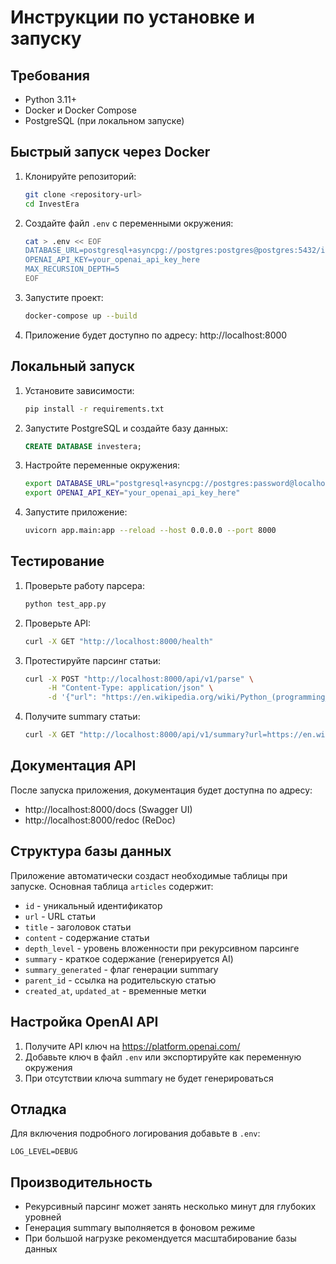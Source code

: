 # Инструкции по установке и запуску

## Требования

- Python 3.11+
- Docker и Docker Compose
- PostgreSQL (при локальном запуске)

## Быстрый запуск через Docker

1. Клонируйте репозиторий:
   ```bash
   git clone <repository-url>
   cd InvestEra
   ```

2. Создайте файл `.env` с переменными окружения:
   ```bash
   cat > .env << EOF
   DATABASE_URL=postgresql+asyncpg://postgres:postgres@postgres:5432/investera
   OPENAI_API_KEY=your_openai_api_key_here
   MAX_RECURSION_DEPTH=5
   EOF
   ```

3. Запустите проект:
   ```bash
   docker-compose up --build
   ```

4. Приложение будет доступно по адресу: http://localhost:8000

## Локальный запуск

1. Установите зависимости:
   ```bash
   pip install -r requirements.txt
   ```

2. Запустите PostgreSQL и создайте базу данных:
   ```sql
   CREATE DATABASE investera;
   ```

3. Настройте переменные окружения:
   ```bash
   export DATABASE_URL="postgresql+asyncpg://postgres:password@localhost:5432/investera"
   export OPENAI_API_KEY="your_openai_api_key_here"
   ```

4. Запустите приложение:
   ```bash
   uvicorn app.main:app --reload --host 0.0.0.0 --port 8000
   ```

## Тестирование

1. Проверьте работу парсера:
   ```bash
   python test_app.py
   ```

2. Проверьте API:
   ```bash
   curl -X GET "http://localhost:8000/health"
   ```

3. Протестируйте парсинг статьи:
   ```bash
   curl -X POST "http://localhost:8000/api/v1/parse" \
        -H "Content-Type: application/json" \
        -d '{"url": "https://en.wikipedia.org/wiki/Python_(programming_language)"}'
   ```

4. Получите summary статьи:
   ```bash
   curl -X GET "http://localhost:8000/api/v1/summary?url=https://en.wikipedia.org/wiki/Python_(programming_language)"
   ```

## Документация API

После запуска приложения, документация будет доступна по адресу:
- http://localhost:8000/docs (Swagger UI)
- http://localhost:8000/redoc (ReDoc)

## Структура базы данных

Приложение автоматически создаст необходимые таблицы при запуске. Основная таблица `articles` содержит:
- `id` - уникальный идентификатор
- `url` - URL статьи
- `title` - заголовок статьи
- `content` - содержание статьи
- `depth_level` - уровень вложенности при рекурсивном парсинге
- `summary` - краткое содержание (генерируется AI)
- `summary_generated` - флаг генерации summary
- `parent_id` - ссылка на родительскую статью
- `created_at`, `updated_at` - временные метки

## Настройка OpenAI API

1. Получите API ключ на https://platform.openai.com/
2. Добавьте ключ в файл `.env` или экспортируйте как переменную окружения
3. При отсутствии ключа summary не будет генерироваться

## Отладка

Для включения подробного логирования добавьте в `.env`:
```
LOG_LEVEL=DEBUG
```

## Производительность

- Рекурсивный парсинг может занять несколько минут для глубоких уровней
- Генерация summary выполняется в фоновом режиме
- При большой нагрузке рекомендуется масштабирование базы данных 